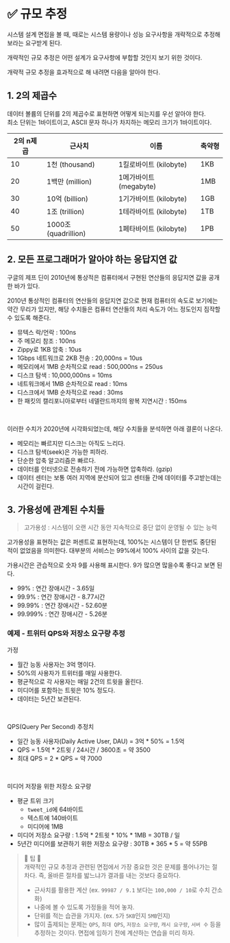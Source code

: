 # ✅ 규모 추정
시스템 설계 면접을 볼 때, 때로는 시스템 용량이나 성능 요구사항을 개략적으로 추정해보라는 요구받게 된다.

개략적인 규모 추정은 어떤 설계가 요구사항에 부합할 것인지 보기 위한 것이다. 

개략적 규모 추정을 효과적으로 해 내려면 다음을 알아야 한다.

## 1. 2의 제곱수
데이터 볼륨의 단위를 2의 제곱수로 표현하면 어떻게 되는지를 우선 알아야 한다.<br>
최소 단위는 1바이트이고, ASCII 문자 하나가 차지하는 메모리 크기가 1바이트이다.

|2의 n제곱|근사치|이름|축약형|
|---|---|---|---|
|10|1천 (thousand)|1킬로바이트 (kilobyte)|1KB|
|20|1백만 (million)|1메가바이트 (megabyte)|1MB|
|30|10억 (billion)|1기가바이트 (kilobyte)|1GB|
|40|1조 (trillion)|1테라바이트 (kilobyte)|1TB|
|50|1000조 (quadrillion)|1페타바이트 (kilobyte)|1PB|

## 2. 모든 프로그래머가 알아야 하는 응답지연 값
구글의 제프 딘이 2010년에 통상적은 컴퓨터에서 구현된 연산들의 응답지연 값을 공개한 바가 있다.

2010년 통상적인 컴퓨터의 연산들의 응답지연 값으로 현재 컴퓨터의 속도로 보기에는 약간 무리가 있지만, 해당 수치들은 컴퓨터 연산들의 처리 속도가 어느 정도인지 짐작할 수 있도록 해준다.

- 뮤텍스 락/언락 : 100ns
- 주 메모리 참조 : 100ns
- Zippy로 1KB 압축 : 10us
- 1Gbps 네트워크로 2KB 전송 : 20,000ns = 10us
- 메모리에서 1MB 순차적으로 read : 500,000ns = 250us
- 디스크 탐색 : 10,000,000ns = 10ms
- 네트워크에서 1MB 순차적으로 read : 10ms
- 디스크에서 1MB 순차적으로 read : 30ms
- 한 패킷의 캘리포니아로부터 네델란드까지의 왕복 지연시간 : 150ms

<br>

이러한 수치가 2020년에 시각화되었는데, 해당 수치들을 분석하면 아래 결론이 나온다.
- 메모리는 빠르지만 디스크는 아직도 느리다.
- 디스크 탐색(seek)은 가능한 피하라.
- 단순한 압축 알고리즘은 빠르다.
- 데이터를 인터넷으로 전송하기 전에 가능하면 압축하라. (gzip)
- 데이터 센터는 보통 여러 지역에 분산되어 있고 센터들 간에 데이터를 주고받는데는 시간이 걸린다.

## 3. 가용성에 관계된 수치들

> 고가용성 : 시스템이 오랜 시간 동안 지속적으로 중단 없이 운영될 수 있는 능력

고가용성을 표현하는 값은 퍼센트로 표현하는데, 100%는 시스템이 단 한번도 중단된 적이 없었음을 의미한다. 대부분의 서비스는 99%에서 100% 사이의 값을 갖는다.

가용시간은 관습적으로 숫자 9를 사용해 표시한다. 9가 많으면 많을수록 좋다고 보면 된다.
- 99% : 연간 장애시간 - 3.65일
- 99.9% : 연간 장애시간 - 8.77시간
- 99.99% : 연간 장애시간 - 52.60분
- 99.999% : 연간 장애시간 - 5.26분

### 예제 - 트위터 QPS와 저장소 요구량 추정

가정
- 월간 능동 사용자는 3억 명이다.
- 50%의 사용자가 트위터를 매일 사용한다.
- 평균적으로 각 사용자는 매일 2건의 트윗을 올린다.
- 미디어를 포함하는 트윗은 10% 정도다.
- 데이터는 5년간 보관된다.

<br>

QPS(Query Per Second) 추정치
- 일간 능동 사용자(Daily Active User, DAU) = 3억 * 50% = 1.5억
- QPS = 1.5억 * 2트윗 / 24시간 / 3600초 = 약 3500
- 최대 QPS = 2 * QPS = 약 7000

<br>

미디어 저장을 위한 저장소 요구량
- 평균 트위 크기
  - `tweet_id`에 64바이트
  - 텍스트에 140바이트
  - 미디어에 1MB
- 미디어 저장소 요구량 : 1.5억 * 2트윗 * 10% * 1MB = 30TB / 일
- 5년간 미디어를 보관하기 위한 저장소 요구량 : 30TB * 365 * 5 = 약 55PB

> 🌼 팁 🌼<br>
개략적인 규모 추정과 관련된 면접에서 가장 중요한 것은 문제를 풀어나가는 절차다. 즉, 올바른 절차를 밟느냐가 결과를 내는 것보다 중요하다.
> - 근사치를 활용한 계산 (ex. `99987 / 9.1` 보다는 `100,000 / 10`로 수치 간소화)
> - 나중에 볼 수 있도록 가정들을 적어 놓자.
> - 단위를 적는 습관을 가지자. (ex. `5`가 `5KB`인지 `5MB`인지)
> - 많이 출제되는 문제는 `QPS`, `최대 QPS`, `저장소 요구량`, `캐시 요구량`, `서버 수` 등을 추정하는 것이다. 면접에 임하기 전에 계산하는 연습을 미리 하자.



